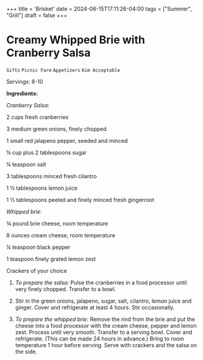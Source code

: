 +++
title = 'Brisket'
date = 2024-06-15T17:11:26-04:00
tags = ["Summer", "Grill"]
draft = false
+++
# Creamy Whipped Brie with Cranberry Salsa

`Gifts` `Picnic Fare` `Appetizers` `Kim Acceptable`

Servings: 8-10       

**Ingredients:**

_Cranberry Salsa:_

 2 cups fresh cranberries

3 medium green onions, finely chopped

1 small red jalapeno pepper, seeded and minced

¼ cup plus 2 tablespoons sugar

¼ teaspoon salt

3 tablespoons minced fresh cilantro

1 ½ tablespoons lemon juice

1 ½ tablespoons peeled and finely minced fresh gingerroot

_Whipped brie:_

¾ pound brie cheese, room temperature

8 ounces cream cheese, room temperature

¼ teaspoon black pepper

1 teaspoon finely grated lemon zest

Crackers of your choice

1. _To prepare the salsa:_ Pulse the cranberries in a food processor until very finely chopped. Transfer to a bowl.

2. Stir in the green onions, jalapeno, sugar, salt, cilantro, lemon juice and ginger. Cover and refrigerate at least 4 hours. Stir occasionally.

3. _To prepare the whipped brie:_ Remove the rind from the brie and put the cheese into a food processor with the cream cheese, pepper and lemon zest. Process until very smooth. Transfer to a serving bowl. Cover and refrigerate. (This can be made 24 hours in advance.) Bring to room temperature 1 hour before serving. Serve with crackers and the salsa on the side.        

         
